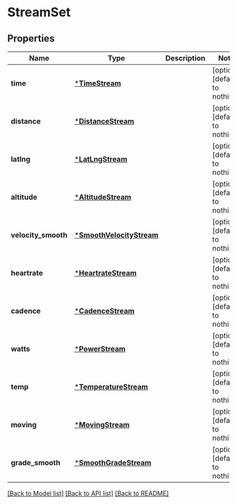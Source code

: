 # StreamSet


## Properties
Name | Type | Description | Notes
------------ | ------------- | ------------- | -------------
**time** | [***TimeStream**](TimeStream.md) |  | [optional] [default to nothing]
**distance** | [***DistanceStream**](DistanceStream.md) |  | [optional] [default to nothing]
**latlng** | [***LatLngStream**](LatLngStream.md) |  | [optional] [default to nothing]
**altitude** | [***AltitudeStream**](AltitudeStream.md) |  | [optional] [default to nothing]
**velocity_smooth** | [***SmoothVelocityStream**](SmoothVelocityStream.md) |  | [optional] [default to nothing]
**heartrate** | [***HeartrateStream**](HeartrateStream.md) |  | [optional] [default to nothing]
**cadence** | [***CadenceStream**](CadenceStream.md) |  | [optional] [default to nothing]
**watts** | [***PowerStream**](PowerStream.md) |  | [optional] [default to nothing]
**temp** | [***TemperatureStream**](TemperatureStream.md) |  | [optional] [default to nothing]
**moving** | [***MovingStream**](MovingStream.md) |  | [optional] [default to nothing]
**grade_smooth** | [***SmoothGradeStream**](SmoothGradeStream.md) |  | [optional] [default to nothing]


[[Back to Model list]](../../README.md#models) [[Back to API list]](../../README.md#api-endpoints) [[Back to README]](../../README.md)



